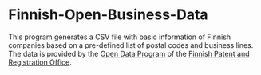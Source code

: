 # Finnish-Open-Business-Data
This program generates a CSV file with basic information of Finnish companies based on a pre-defined list of postal codes and business lines. The data is provided by the [Open Data Program](http://avoindata.prh.fi/index_en.html) of the [Finnish Patent and Registration Office](https://www.prh.fi/en/index.html).
